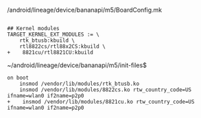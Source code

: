 /android/lineage/device/bananapi/m5/BoardConfig.mk

```

## Kernel modules
TARGET_KERNEL_EXT_MODULES := \
    rtk_btusb:kbuild \
    rtl8822cs/rtl88x2CS:kbuild \
+    8821cu/rtl8821CU:kbuild

```

~/android/lineage/device/bananapi/m5/init-files$

```
on boot
    insmod /vendor/lib/modules/rtk_btusb.ko
    insmod /vendor/lib/modules/8822cs.ko rtw_country_code=US ifname=wlan0 if2name=p2p0
+    insmod /vendor/lib/modules/8821cu.ko rtw_country_code=US ifname=wlan0 if2name=p2p0
```
